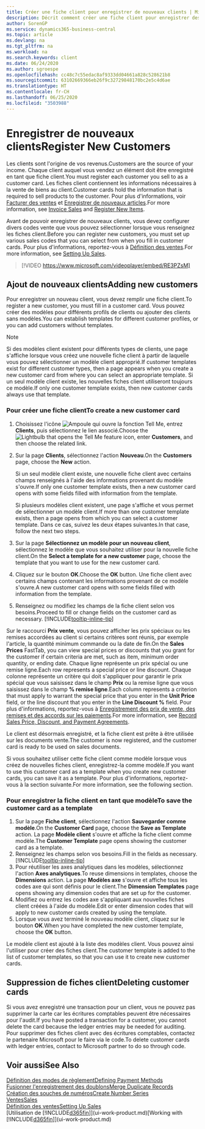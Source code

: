 ```yaml
---
title: Créer une fiche client pour enregistrer de nouveaux clients | Microsoft Docs
description: Décrit comment créer une fiche client pour enregistrer des informations sur chaque nouveau client ou client auquel vous vendez.
author: SorenGP
ms.service: dynamics365-business-central
ms.topic: article
ms.devlang: na
ms.tgt_pltfrm: na
ms.workload: na
ms.search.keywords: client
ms.date: 06/24/2020
ms.author: sgroespe
ms.openlocfilehash: cc48c7c55edac8af9333dd04661a828c528621b8
ms.sourcegitcommit: 63102669366eb26f9c32729848170bc2e5c4d6ae
ms.translationtype: HT
ms.contentlocale: fr-CH
ms.lasthandoff: 06/25/2020
ms.locfileid: "3503988"
---
```

# <a name="register-new-customers"></a><span data-ttu-id="01d2e-103">Enregistrer de nouveaux clients</span><span class="sxs-lookup"><span data-stu-id="01d2e-103">Register New Customers</span></span>

<span data-ttu-id="01d2e-104">Les clients sont l'origine de vos revenus.</span><span class="sxs-lookup"><span data-stu-id="01d2e-104">Customers are the source of your income.</span></span> <span data-ttu-id="01d2e-105">Chaque client auquel vous vendez un élément doit être enregistré en tant que fiche client.</span><span class="sxs-lookup"><span data-stu-id="01d2e-105">You must register each customer you sell to as a customer card.</span></span> <span data-ttu-id="01d2e-106">Les fiches client contiennent les informations nécessaires à la vente de biens au client.</span><span class="sxs-lookup"><span data-stu-id="01d2e-106">Customer cards hold the information that is required to sell products to the customer.</span></span> <span data-ttu-id="01d2e-107">Pour plus d'informations, voir [Facturer des ventes](sales-how-invoice-sales.md) et [Enregistrer de nouveaux articles](inventory-how-register-new-items.md).</span><span class="sxs-lookup"><span data-stu-id="01d2e-107">For more information, see [Invoice Sales](sales-how-invoice-sales.md) and [Register New Items](inventory-how-register-new-items.md).</span></span>  

<span data-ttu-id="01d2e-108">Avant de pouvoir enregistrer de nouveaux clients, vous devez configurer divers codes vente que vous pouvez sélectionner lorsque vous renseignez les fiches client.</span><span class="sxs-lookup"><span data-stu-id="01d2e-108">Before you can register new customers, you must set up various sales codes that you can select from when you fill in customer cards.</span></span> <span data-ttu-id="01d2e-109">Pour plus d'informations, reportez-vous à [Définition des ventes](sales-setup-sales.md).</span><span class="sxs-lookup"><span data-stu-id="01d2e-109">For more information, see [Setting Up Sales](sales-setup-sales.md).</span></span>

> [!VIDEO https://www.microsoft.com/videoplayer/embed/RE3PZsM]

## <a name="adding-new-customers"></a><span data-ttu-id="01d2e-110">Ajout de nouveaux clients</span><span class="sxs-lookup"><span data-stu-id="01d2e-110">Adding new customers</span></span>

<span data-ttu-id="01d2e-111">Pour enregistrer un nouveau client, vous devez remplir une fiche client.</span><span class="sxs-lookup"><span data-stu-id="01d2e-111">To register a new customer, you must fill in a customer card.</span></span> <span data-ttu-id="01d2e-112">Vous pouvez créer des modèles pour différents profils de clients ou ajouter des clients sans modèles.</span><span class="sxs-lookup"><span data-stu-id="01d2e-112">You can establish templates for different customer profiles, or you can add customers without templates.</span></span>  

> [!NOTE]  
> <span data-ttu-id="01d2e-113">Si des modèles client existent pour différents types de clients, une page s'affiche lorsque vous créez une nouvelle fiche client à partir de laquelle vous pouvez sélectionner un modèle client approprié.</span><span class="sxs-lookup"><span data-stu-id="01d2e-113">If customer templates exist for different customer types, then a page appears when you create a new customer card from where you can select an appropriate template.</span></span> <span data-ttu-id="01d2e-114">Si un seul modèle client existe, les nouvelles fiches client utiliseront toujours ce modèle.</span><span class="sxs-lookup"><span data-stu-id="01d2e-114">If only one customer template exists, then new customer cards always use that template.</span></span>  

### <a name="to-create-a-new-customer-card"></a><span data-ttu-id="01d2e-115">Pour créer une fiche client</span><span class="sxs-lookup"><span data-stu-id="01d2e-115">To create a new customer card</span></span>

1. <span data-ttu-id="01d2e-116">Choisissez l'icône ![Ampoule qui ouvre la fonction Tell Me](media/ui-search/search_small.png "Dites-moi ce que vous voulez faire"), entrez **Clients**, puis sélectionnez le lien associé.</span><span class="sxs-lookup"><span data-stu-id="01d2e-116">Choose the ![Lightbulb that opens the Tell Me feature](media/ui-search/search_small.png "Tell me what you want to do") icon, enter **Customers**, and then choose the related link.</span></span>  
2. <span data-ttu-id="01d2e-117">Sur la page **Clients**, sélectionnez l'action **Nouveau**.</span><span class="sxs-lookup"><span data-stu-id="01d2e-117">On the **Customers** page, choose the **New** action.</span></span>

    <span data-ttu-id="01d2e-118">Si un seul modèle client existe, une nouvelle fiche client avec certains champs renseignés à l'aide des informations provenant du modèle s'ouvre.</span><span class="sxs-lookup"><span data-stu-id="01d2e-118">If only one customer template exists, then a new customer card opens with some fields filled with information from the template.</span></span>

    <span data-ttu-id="01d2e-119">Si plusieurs modèles client existent, une page s'affiche et vous permet de sélectionner un modèle client.</span><span class="sxs-lookup"><span data-stu-id="01d2e-119">If more than one customer template exists, then a page opens from which you can select a customer template.</span></span> <span data-ttu-id="01d2e-120">Dans ce cas, suivez les deux étapes suivantes.</span><span class="sxs-lookup"><span data-stu-id="01d2e-120">In that case, follow the next two steps.</span></span>
3. <span data-ttu-id="01d2e-121">Sur la page **Sélectionnez un modèle pour un nouveau client**, sélectionnez le modèle que vous souhaitez utiliser pour la nouvelle fiche client.</span><span class="sxs-lookup"><span data-stu-id="01d2e-121">On the **Select a template for a new customer** page, choose the template that you want to use for the new customer card.</span></span>
4. <span data-ttu-id="01d2e-122">Cliquez sur le bouton **OK**.</span><span class="sxs-lookup"><span data-stu-id="01d2e-122">Choose the **OK** button.</span></span> <span data-ttu-id="01d2e-123">Une fiche client avec certains champs contenant les informations provenant de ce modèle s'ouvre.</span><span class="sxs-lookup"><span data-stu-id="01d2e-123">A new customer card opens with some fields filled with information from the template.</span></span>  
5. <span data-ttu-id="01d2e-124">Renseignez ou modifiez les champs de la fiche client selon vos besoins.</span><span class="sxs-lookup"><span data-stu-id="01d2e-124">Proceed to fill or change fields on the customer card as necessary.</span></span> [!INCLUDE[tooltip-inline-tip](includes/tooltip-inline-tip_md.md)]

<span data-ttu-id="01d2e-125">Sur le raccourci **Prix vente**, vous pouvez afficher les prix spéciaux ou les remises accordées au client si certains critères sont réunis, par exemple l'article, la quantité minimum commande ou la date de fin.</span><span class="sxs-lookup"><span data-stu-id="01d2e-125">On the **Sales Prices** FastTab, you can view special prices or discounts that you grant for the customer if certain criteria are met, such as item, minimum order quantity, or ending date.</span></span> <span data-ttu-id="01d2e-126">Chaque ligne représente un prix spécial ou une remise ligne.</span><span class="sxs-lookup"><span data-stu-id="01d2e-126">Each row represents a special price or line discount.</span></span> <span data-ttu-id="01d2e-127">Chaque colonne représente un critère qui doit s'appliquer pour garantir le prix spécial que vous saisissez dans le champ **Prix** ou la remise ligne que vous saisissez dans le champ **% remise ligne**.</span><span class="sxs-lookup"><span data-stu-id="01d2e-127">Each column represents a criterion that must apply to warrant the special price that you enter in the **Unit Price** field, or the line discount that you enter in the **Line Discount %** field.</span></span> <span data-ttu-id="01d2e-128">Pour plus d'informations, reportez-vous à [Enregistrement des prix de vente, des remises et des accords sur les paiements](sales-how-record-sales-price-discount-payment-agreements.md).</span><span class="sxs-lookup"><span data-stu-id="01d2e-128">For more information, see [Record Sales Price, Discount, and Payment Agreements](sales-how-record-sales-price-discount-payment-agreements.md).</span></span>

<span data-ttu-id="01d2e-129">Le client est désormais enregistré, et la fiche client est prête à être utilisée sur les documents vente.</span><span class="sxs-lookup"><span data-stu-id="01d2e-129">The customer is now registered, and the customer card is ready to be used on sales documents.</span></span>

<span data-ttu-id="01d2e-130">Si vous souhaitez utiliser cette fiche client comme modèle lorsque vous créez de nouvelles fiches client, enregistrez-la comme modèle.</span><span class="sxs-lookup"><span data-stu-id="01d2e-130">If you want to use this customer card as a template when you create new customer cards, you can save it as a template.</span></span> <span data-ttu-id="01d2e-131">Pour plus d'informations, reportez-vous à la section suivante.</span><span class="sxs-lookup"><span data-stu-id="01d2e-131">For more information, see the following section.</span></span>  

### <a name="to-save-the-customer-card-as-a-template"></a><span data-ttu-id="01d2e-132">Pour enregistrer la fiche client en tant que modèle</span><span class="sxs-lookup"><span data-stu-id="01d2e-132">To save the customer card as a template</span></span>

1. <span data-ttu-id="01d2e-133">Sur la page **Fiche client**, sélectionnez l'action **Sauvegarder comme modèle**.</span><span class="sxs-lookup"><span data-stu-id="01d2e-133">On the **Customer Card** page, choose the **Save as Template** action.</span></span> <span data-ttu-id="01d2e-134">La page **Modèle client** s'ouvre et affiche la fiche client comme modèle.</span><span class="sxs-lookup"><span data-stu-id="01d2e-134">The **Customer Template** page opens showing the customer card as a template.</span></span>
2. <span data-ttu-id="01d2e-135">Renseignez les champs selon vos besoins.</span><span class="sxs-lookup"><span data-stu-id="01d2e-135">Fill in the fields as necessary.</span></span> [!INCLUDE[tooltip-inline-tip](includes/tooltip-inline-tip_md.md)]
3. <span data-ttu-id="01d2e-136">Pour réutiliser les axes analytiques dans les modèles, sélectionnez l'action **Axes analytiques**.</span><span class="sxs-lookup"><span data-stu-id="01d2e-136">To reuse dimensions in templates, choose the **Dimensions** action.</span></span> <span data-ttu-id="01d2e-137">La page **Modèles axe** s'ouvre et affiche tous les codes axe qui sont définis pour le client.</span><span class="sxs-lookup"><span data-stu-id="01d2e-137">The **Dimension Templates** page opens showing any dimension codes that are set up for the customer.</span></span>
4. <span data-ttu-id="01d2e-138">Modifiez ou entrez les codes axe s'appliquant aux nouvelles fiches client créées à l'aide du modèle.</span><span class="sxs-lookup"><span data-stu-id="01d2e-138">Edit or enter dimension codes that will apply to new customer cards created by using the template.</span></span>  
5. <span data-ttu-id="01d2e-139">Lorsque vous avez terminé le nouveau modèle client, cliquez sur le bouton **OK**.</span><span class="sxs-lookup"><span data-stu-id="01d2e-139">When you have completed the new customer template, choose the **OK** button.</span></span>

<span data-ttu-id="01d2e-140">Le modèle client est ajouté à la liste des modèles client. Vous pouvez ainsi l'utiliser pour créer des fiches client.</span><span class="sxs-lookup"><span data-stu-id="01d2e-140">The customer template is added to the list of customer templates, so that you can use it to create new customer cards.</span></span>

## <a name="deleting-customer-cards"></a><span data-ttu-id="01d2e-141">Suppression de fiches client</span><span class="sxs-lookup"><span data-stu-id="01d2e-141">Deleting customer cards</span></span>

<span data-ttu-id="01d2e-142">Si vous avez enregistré une transaction pour un client, vous ne pouvez pas supprimer la carte car les écritures comptables peuvent être nécessaires pour l'audit.</span><span class="sxs-lookup"><span data-stu-id="01d2e-142">If you have posted a transaction for a customer, you cannot delete the card because the ledger entries may be needed for auditing.</span></span> <span data-ttu-id="01d2e-143">Pour supprimer des fiches client avec des écritures comptables, contactez le partenaire Microsoft pour le faire via le code.</span><span class="sxs-lookup"><span data-stu-id="01d2e-143">To delete customer cards with ledger entries, contact to Microsoft partner to do so through code.</span></span>  

## <a name="see-also"></a><span data-ttu-id="01d2e-144">Voir aussi</span><span class="sxs-lookup"><span data-stu-id="01d2e-144">See Also</span></span>

[<span data-ttu-id="01d2e-145">Définition des modes de règlement</span><span class="sxs-lookup"><span data-stu-id="01d2e-145">Defining Payment Methods</span></span>](finance-payment-methods.md)  
[<span data-ttu-id="01d2e-146">Fusionner l'enregistrement des doublons</span><span class="sxs-lookup"><span data-stu-id="01d2e-146">Merge Duplicate Records</span></span>](sales-how-merge-duplicate-records.md)  
[<span data-ttu-id="01d2e-147">Création des souches de numéros</span><span class="sxs-lookup"><span data-stu-id="01d2e-147">Create Number Series</span></span>](ui-create-number-series.md)  
[<span data-ttu-id="01d2e-148">Ventes</span><span class="sxs-lookup"><span data-stu-id="01d2e-148">Sales</span></span>](sales-manage-sales.md)  
[<span data-ttu-id="01d2e-149">Définition des ventes</span><span class="sxs-lookup"><span data-stu-id="01d2e-149">Setting Up Sales</span></span>](sales-setup-sales.md)  
<span data-ttu-id="01d2e-150">[Utilisation de [!INCLUDE[d365fin](includes/d365fin_md.md)]](ui-work-product.md)</span><span class="sxs-lookup"><span data-stu-id="01d2e-150">[Working with [!INCLUDE[d365fin](includes/d365fin_md.md)]](ui-work-product.md)</span></span>  
